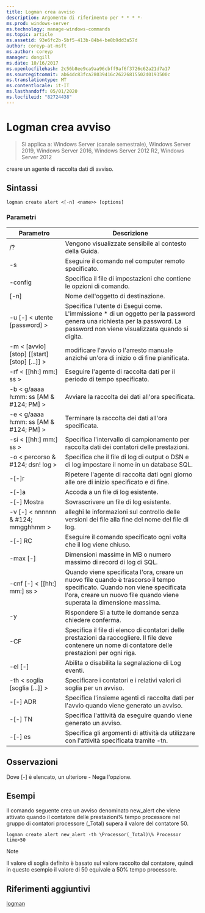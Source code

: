 ```yaml
---
title: Logman crea avviso
description: Argomento di riferimento per * * * *-
ms.prod: windows-server
ms.technology: manage-windows-commands
ms.topic: article
ms.assetid: 93e6fc2b-5bf5-413b-84b4-be8b9dd3a57d
author: coreyp-at-msft
ms.author: coreyp
manager: dongill
ms.date: 10/16/2017
ms.openlocfilehash: 2c56b8ee9ca9aa96cbff9af6f3726c62a21d7a17
ms.sourcegitcommit: ab64dc83fca28039416c26226815502d0193500c
ms.translationtype: MT
ms.contentlocale: it-IT
ms.lasthandoff: 05/01/2020
ms.locfileid: "82724438"
---
```

# <a name="logman-create-alert"></a>Logman crea avviso

> Si applica a: Windows Server (canale semestrale), Windows Server 2019, Windows Server 2016, Windows Server 2012 R2, Windows Server 2012

creare un agente di raccolta dati di avviso.  

## <a name="syntax"></a>Sintassi  
```  
logman create alert <[-n] <name>> [options]  
```  
### <a name="parameters"></a>Parametri  

|                 Parametro                  |                                                                               Descrizione                                                                               |
|--------------------------------------------|-------------------------------------------------------------------------------------------------------------------------------------------------------------------------|
|                     /?                     |                                                                    Vengono visualizzate sensibile al contesto della Guida.                                                                     |
|             -s<computer name>             |                                                          Eseguire il comando nel computer remoto specificato.                                                          |
|              -config <value>               |                                                         Specifica il file di impostazioni che contiene le opzioni di comando.                                                         |
|                [-n]<name>                 |                                                                       Nome dell'oggetto di destinazione.                                                                        |
|          -u [-] < utente [password] >           | Specifica l'utente di Esegui come. L'immissione \* di un oggetto per la password genera una richiesta per la password. La password non viene visualizzata quando si digita. |
| -m < [avvio] [stop] [[start] [stop] [...]] > |                                                modificare l'avvio o l'arresto manuale anziché un'ora di inizio o di fine pianificata.                                                 |
|             -rf < [[hh:] mm:] ss >             |                                                        Eseguire l'agente di raccolta dati per il periodo di tempo specificato.                                                         |
|     -b < g/aaaa h:mm: ss [AM & #124; PM] >      |                                                              Avviare la raccolta dei dati all'ora specificata.                                                               |
|     -e < g/aaaa h:mm: ss [AM & #124; PM] >      |                                                               Terminare la raccolta dei dati all'ora specificata.                                                                |
|             -si < [[hh:] mm:] ss >             |                                                 Specifica l'intervallo di campionamento per raccolta dati dei contatori delle prestazioni.                                                  |
|           -o < percorso & #124; dsn! log >           |                                              Specifica che il file di log di output o DSN e di log impostare il nome in un database SQL.                                               |
|                   -[-]r                    |                                                  Ripetere l'agente di raccolta dati ogni giorno alle ore di inizio specificato e di fine.                                                  |
|                   -[-]a                    |                                                                     Accoda a un file di log esistente.                                                                     |
|                   -[-] Mostra                   |                                                                     Sovrascrivere un file di log esistente.                                                                     |
|        -v [-] < nnnnnn & #124; mmgghhmm >        |                                                   alleghi le informazioni sul controllo delle versioni dei file alla fine del nome del file di log.                                                   |
|               -[-] RC<task>                |                                                         Eseguire il comando specificato ogni volta che il log viene chiuso.                                                          |
|              -max [-] <value>               |                                                 Dimensioni massime in MB o numero massimo di record di log di SQL.                                                  |
|           -cnf [-] < [[hh:] mm:] ss >           |     Quando viene specificata l'ora, creare un nuovo file quando è trascorso il tempo specificato. Quando non viene specificata l'ora, creare un nuovo file quando viene superata la dimensione massima.     |
|                     -y                     |                                                             Rispondere Sì a tutte le domande senza chiedere conferma.                                                              |
|               -CF<filename>               |                       Specifica il file di elenco di contatori delle prestazioni da raccogliere. Il file deve contenere un nome di contatore delle prestazioni per ogni riga.                        |
|                   -el [-]                   |                                                                Abilita o disabilita la segnalazione di Log eventi.                                                                 |
|     -th < soglia [soglia [...]] >      |                                                        Specificare i contatori e i relativi valori di soglia per un avviso.                                                        |
|              -[-] ADR<name>               |                                                     Specifica l'insieme agenti di raccolta dati per l'avvio quando viene generato un avviso.                                                      |
|               -[-] TN<task>                |                                                             Specifica l'attività da eseguire quando viene generato un avviso.                                                              |
|            -[-] es<argument>             |                                               Specifica gli argomenti di attività da utilizzare con l'attività specificata tramite -tn.                                                |

## <a name="remarks"></a>Osservazioni  
Dove [-] è elencato, un ulteriore - Nega l'opzione.  
## <a name="examples"></a>Esempi  
Il comando seguente crea un avviso denominato new_alert che viene attivato quando il contatore delle prestazioni% tempo processore nel gruppo di contatori processore (_Total) supera il valore del contatore 50.  
```  
logman create alert new_alert -th \Processor(_Total)\% Processor time>50  
```  
> [!NOTE]
> Il valore di soglia definito è basato sul valore raccolto dal contatore, quindi in questo esempio il valore di 50 equivale a 50% tempo processore.  
> ## <a name="additional-references"></a>Riferimenti aggiuntivi  
> [logman](logman.md)  
